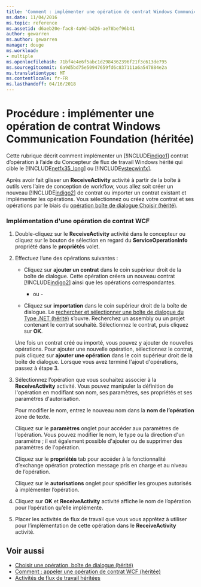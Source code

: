 ```yaml
---
title: 'Comment : implémenter une opération de contrat Windows Communication Foundation (hérité) | Documents Microsoft'
ms.date: 11/04/2016
ms.topic: reference
ms.assetid: d6aeb20e-fac8-4a9d-bd26-ae78bef96b41
author: gewarren
ms.author: gewarren
manager: douge
ms.workload:
- multiple
ms.openlocfilehash: 71bf4e4e6f5abc1d2984362396f21f3c613de795
ms.sourcegitcommit: 6a9d5bd75e50947659fd6c837111a6a547884e2a
ms.translationtype: MT
ms.contentlocale: fr-FR
ms.lasthandoff: 04/16/2018
---
```

# <a name="how-to-implement-a-windows-communication-foundation-contract-operation-legacy"></a>Procédure : implémenter une opération de contrat Windows Communication Foundation (héritée)
Cette rubrique décrit comment implémenter un [!INCLUDE[indigo1](../workflow-designer/includes/indigo1_md.md)] contrat d’opération à l’aide du Concepteur de flux de travail Windows hérité qui cible le [!INCLUDE[netfx35_long](../workflow-designer/includes/netfx35_long_md.md)] ou [!INCLUDE[vstecwinfx](../workflow-designer/includes/vstecwinfx_md.md)].

 Après avoir fait glisser un **ReceiveActivity** activité à partir de la boîte à outils vers l’aire de conception de workflow, vous allez soit créer un nouveau [!INCLUDE[indigo2](../workflow-designer/includes/indigo2_md.md)] de contrat ou importer un contrat existant et implémenter les opérations. Vous sélectionnez ou créez votre contrat et ses opérations par le biais du [opération boîte de dialogue Choisir (hérité)](../workflow-designer/choose-operation-dialog-box-legacy.md).

### <a name="to-implement-a-wcf-contract-operation"></a>Implémentation d'une opération de contrat WCF

1.  Double-cliquez sur le **ReceiveActivity** activité dans le concepteur ou cliquez sur le bouton de sélection en regard du **ServiceOperationInfo** propriété dans le **propriétés** volet.

2.  Effectuez l’une des opérations suivantes :

    -   Cliquez sur **ajouter un contrat** dans le coin supérieur droit de la boîte de dialogue. Cette opération créera un nouveau contrat [!INCLUDE[indigo2](../workflow-designer/includes/indigo2_md.md)] ainsi que les opérations correspondantes.

         - ou -

    -   Cliquez sur **importation** dans le coin supérieur droit de la boîte de dialogue. Le [rechercher et sélectionner une boîte de dialogue du Type .NET (hérité)](../workflow-designer/browse-and-select-a-dotnet-type-dialog-box-legacy.md) s’ouvre. Recherchez un assembly ou un projet contenant le contrat souhaité. Sélectionnez le contrat, puis cliquez sur **OK**.

     Une fois un contrat créé ou importé, vous pouvez y ajouter de nouvelles opérations. Pour ajouter une nouvelle opération, sélectionnez le contrat, puis cliquez sur **ajouter une opération** dans le coin supérieur droit de la boîte de dialogue. Lorsque vous avez terminé l'ajout d'opérations, passez à étape 3.

3.  Sélectionnez l’opération que vous souhaitez associer à la **ReceiveActivity** activité. Vous pouvez manipuler la définition de l'opération en modifiant son nom, ses paramètres, ses propriétés et ses paramètres d'autorisation.

     Pour modifier le nom, entrez le nouveau nom dans la **nom de l’opération** zone de texte.

     Cliquez sur le **paramètres** onglet pour accéder aux paramètres de l’opération. Vous pouvez modifier le nom, le type ou la direction d'un paramètre ; il est également possible d'ajouter ou de supprimer des paramètres de l'opération.

     Cliquez sur le **propriétés** tab pour accéder à la fonctionnalité d’exchange opération protection message pris en charge et au niveau de l’opération.

     Cliquez sur le **autorisations** onglet pour spécifier les groupes autorisés à implémenter l’opération.

4.  Cliquez sur **OK** et **ReceiveActivity** activité affiche le nom de l’opération pour l’opération qu’elle implémente.

5.  Placer les activités de flux de travail que vous vous apprêtez à utiliser pour l’implémentation de cette opération dans le **ReceiveActivity** activité.

## <a name="see-also"></a>Voir aussi

- [Choisir une opération, boîte de dialogue (hérité)](../workflow-designer/choose-operation-dialog-box-legacy.md)
- [Comment : appeler une opération de contrat WCF (héritée)](../workflow-designer/how-to-invoke-a-windows-communication-foundation-contract-operation-legacy.md)
- [Activités de flux de travail héritées](../workflow-designer/legacy-workflow-activities.md)